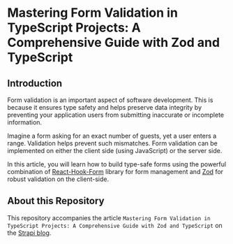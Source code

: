 # Mastering Form Validation in TypeScript Projects: A Comprehensive Guide with Zod and TypeScript

## Introduction

Form validation is an important aspect of software development. This is because it ensures type safety and helps preserve data integrity by preventing your application users from submitting inaccurate or incomplete information.

Imagine a form asking for an exact number of guests, yet a user enters a range. Validation helps prevent such mismatches. Form validation can be implemented on either the client side (using JavaScript) or the server side.

In this article, you will learn how to build type-safe forms using the powerful combination of [React-Hook-Form](https://react-hook-form.com/) library for form management and [Zod](https://zod.dev/) for robust validation on the client-side.

## About this Repository

This repository accompanies the article `Mastering Form Validation in TypeScript Projects: A Comprehensive Guide with Zod and TypeScript` on the [Strapi blog](https://strapi.io/blog/mastering-form-validation-in-typescript-projects-a-comprehensive-guide-with-zod-and-typescript).

